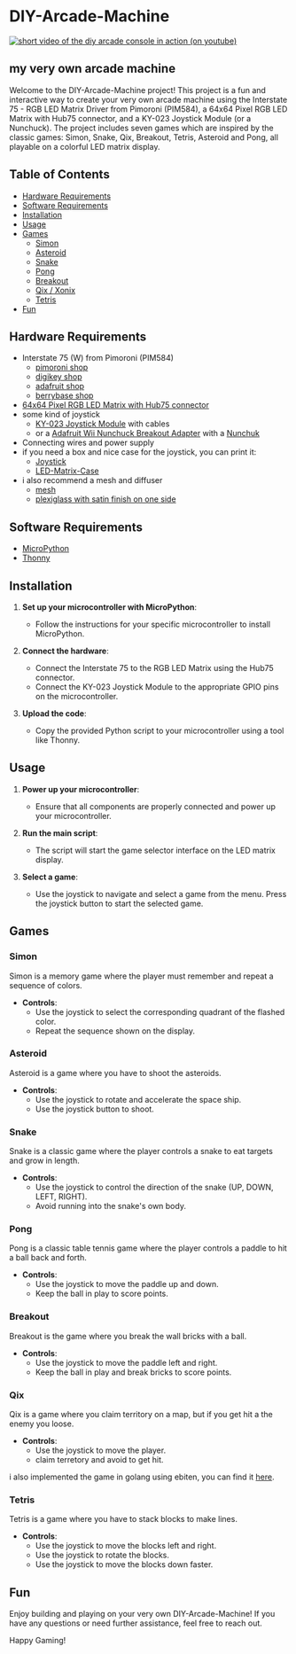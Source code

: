 # DIY-Arcade-Machine

[![short video of the diy arcade console in action (on youtube)](https://img.youtube.com/vi/3mumzf_0GiM/0.jpg)](https://www.youtube.com/watch?v=3mumzf_0GiM)

## my very own arcade machine

Welcome to the DIY-Arcade-Machine project! This project is a fun and interactive way to create your very own arcade machine using the Interstate 75 - RGB LED Matrix Driver from Pimoroni (PIM584), a 64x64 Pixel RGB LED Matrix with Hub75 connector, and a KY-023 Joystick Module (or a Nunchuck). The project includes seven games which are inspired by the classic games: Simon, Snake, Qix, Breakout, Tetris, Asteroid and Pong, all playable on a colorful LED matrix display.

## Table of Contents

- [Hardware Requirements](#hardware-requirements)
- [Software Requirements](#software-requirements)
- [Installation](#installation)
- [Usage](#usage)
- [Games](#games)
  - [Simon](#simon)
  - [Asteroid](#asteroid)
  - [Snake](#snake)
  - [Pong](#pong)
  - [Breakout](#breakout)
  - [Qix / Xonix](#qix)
  - [Tetris](#tetris)
- [Fun](#fun)

## Hardware Requirements

- Interstate 75 (W) from Pimoroni (PIM584)
  - [pimoroni shop](https://shop.pimoroni.com/products/interstate-75?variant=39443584417875)
  - [digikey shop](https://www.digikey.de/de/products/detail/pimoroni-ltd/PIM584/15851385)
  - [adafruit shop](https://www.adafruit.com/product/5342)
  - [berrybase shop](https://www.berrybase.de/pimoroni-interstate-75-controller-fuer-led-matrizen)
- [64x64 Pixel RGB LED Matrix with Hub75 connector](https://amzn.to/3Yadyhh)
- some kind of joystick
  - [KY-023 Joystick Module](https://www.az-delivery.de/products/joystick-modul) with cables
  - or a [Adafruit Wii Nunchuck Breakout Adapter](https://www.berrybase.de/adafruit-wii-nunchuck-breakout-adapter) with a [Nunchuk](https://www.amazon.de/dp/B0D4V5JC71?&linkCode=ll1&tag=produktverglei.ch-21&linkId=feb10aa9fd07044675cf07d7429703c1&language=de_DE&ref_=as_li_ss_tl)
- Connecting wires and power supply
- if you need a box and nice case for the joystick, you can print it:
  - [Joystick](https://www.thingiverse.com/thing:700346)
  - [LED-Matrix-Case](https://www.thingiverse.com/thing:6751325)
- i also recommend a mesh and diffuser
  - [mesh](https://www.thingiverse.com/thing:6751323)
  - [plexiglass with satin finish on one side](https://acrylglas-shop.com/plexiglas-gs-led-9h04-sc-black-white-hinterleuchtung-3-mm-staerke)

## Software Requirements

- [MicroPython](https://github.com/pimoroni/pimoroni-pico/releases/download/v1.23.0-1/pico-v1.23.0-1-pimoroni-micropython.uf2)
- [Thonny](https://thonny.org/)

## Installation

1. **Set up your microcontroller with MicroPython**:
   - Follow the instructions for your specific microcontroller to install MicroPython.

2. **Connect the hardware**:
   - Connect the Interstate 75 to the RGB LED Matrix using the Hub75 connector.
   - Connect the KY-023 Joystick Module to the appropriate GPIO pins on the microcontroller.

3. **Upload the code**:
   - Copy the provided Python script to your microcontroller using a tool like Thonny.

## Usage

1. **Power up your microcontroller**:
   - Ensure that all components are properly connected and power up your microcontroller.

2. **Run the main script**:
   - The script will start the game selector interface on the LED matrix display.

3. **Select a game**:
   - Use the joystick to navigate and select a game from the menu. Press the joystick button to start the selected game.

## Games

### Simon

Simon is a memory game where the player must remember and repeat a sequence of colors.

- **Controls**:
  - Use the joystick to select the corresponding quadrant of the flashed color.
  - Repeat the sequence shown on the display.

### Asteroid

Asteroid is a game where you have to shoot the asteroids.

- **Controls**:
  - Use the joystick to rotate and accelerate the space ship.
  - Use the joystick button to shoot.

### Snake

Snake is a classic game where the player controls a snake to eat targets and grow in length.

- **Controls**:
  - Use the joystick to control the direction of the snake (UP, DOWN, LEFT, RIGHT).
  - Avoid running into the snake's own body.

### Pong

Pong is a classic table tennis game where the player controls a paddle to hit a ball back and forth.

- **Controls**:
  - Use the joystick to move the paddle up and down.
  - Keep the ball in play to score points.

### Breakout

Breakout is the game where you break the wall bricks with a ball.

- **Controls**:
  - Use the joystick to move the paddle left and right.
  - Keep the ball in play and break bricks to score points.
 
### Qix

Qix is a game where you claim territory on a map, but if you get hit a the enemy you loose.

- **Controls**:
  - Use the joystick to move the player.
  - claim terretory and avoid to get hit.

i also implemented the game in golang using ebiten, you can find it [here](https://github.com/SimonWaldherr/golang-examples/blob/master/non-std-lib/ebiten-qix.go).

### Tetris

Tetris is a game where you have to stack blocks to make lines.

- **Controls**:
  - Use the joystick to move the blocks left and right.
  - Use the joystick to rotate the blocks.
  - Use the joystick to move the blocks down faster.

## Fun

Enjoy building and playing on your very own DIY-Arcade-Machine! If you have any questions or need further assistance, feel free to reach out.

Happy Gaming!
